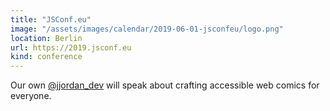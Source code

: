 ```yaml
---
title: "JSConf.eu"
image: "/assets/images/calendar/2019-06-01-jsconfeu/logo.png"
location: Berlin
url: https://2019.jsconf.eu
kind: conference
---
```


Our own [@jjordan_dev](https://twitter.com/jjordan_dev) will speak about crafting accessible web comics for everyone.
